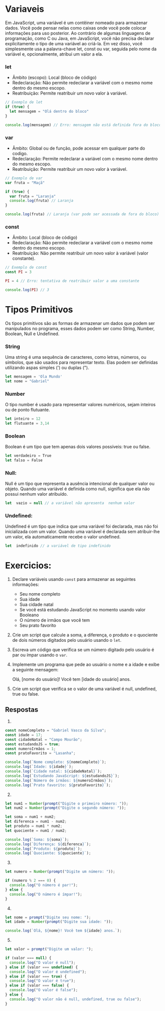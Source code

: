 # Variaveis

Em JavaScript, uma variável é um contêiner nomeado para armazenar dados. Você pode pensar nelas como caixas onde você pode colocar informações para uso posterior. Ao contrário de algumas linguagens de programação, como C ou Java, em JavaScript, você não precisa declarar explicitamente o tipo de uma variável ao criá-la. Em vez disso, você simplesmente usa a palavra-chave let, const ou var, seguida pelo nome da variável e, opcionalmente, atribui um valor a ela.

### let

- Âmbito (escopo): Local (bloco de código)
- Redeclaração: Não permite redeclarar a variável com o mesmo nome dentro do mesmo escopo.
- Reatribuição: Permite reatribuir um novo valor à variável.

```javascript
// Exemplo de let
if (true) {
  let mensagem = "Olá dentro do bloco"
}

console.log(mensagem) // Erro: mensagem não está definida fora do bloco 'if'
```

### var

- Âmbito: Global ou de função, pode  acessar em qualquer parte do codigo.
- Redeclaração: Permite redeclarar a variável com o mesmo nome dentro do mesmo escopo.
- Reatribuição: Permite reatribuir um novo valor à variável.

```javascript
// Exemplo de var
var fruta = "Maçã"

if (true) {
  var fruta = "Laranja"
  console.log(fruta) // Laranja 
}

console.log(fruta) // Laranja (var pode ser acessada de fora do bloco)

```

### const

- Âmbito: Local (bloco de código)
- Redeclaração: Não permite redeclarar a variável com o mesmo nome dentro do mesmo escopo.
- Reatribuição: Não permite reatribuir um novo valor à variável (valor constante).

```javascript
// Exemplo de const
const PI = 3

PI = 4 // Erro: tentativa de reatribuir valor a uma constante

console.log(PI) // 3
```

# Tipos Primitivos

Os tipos primitivos são as formas de armazenar um dados que podem ser manipulados no programa, esses dados podem ser como String, Number, Boolean, Null e Undefined.

### String

Uma string é uma sequência de caracteres, como letras, números, ou símbolos, que são usados para representar texto. Elas podem ser definidas utilizando aspas simples (') ou duplas ("). 

```javascript
let mensagem = 'Ola Mundo'
let nome = "Gabriel"
```

### Number

O tipo number é usado para representar valores numéricos, sejam inteiros ou de ponto flutuante. 

```javascript
let inteiro = 12
let flutuante = 3,14
```

### Boolean

Boolean é um tipo que tem apenas dois valores possíveis: true ou false.

```javascript
let verdadeiro = True
let falso = False
```
### Null:

Null é um tipo que representa a ausência intencional de qualquer valor ou objeto. Quando uma variável é definida como null, significa que ela não possui nenhum valor atribuído. 

```javascript
let  vazio = null // a variável não apresenta  nenhum valor
```

### Undefined:
Undefined é um tipo que indica que uma variável foi declarada, mas não foi inicializada com um valor. Quando uma variável é declarada sem atribuir-lhe um valor, ela automaticamente recebe o valor undefined.

```javascript
let  indefinido // a variável de tipo indefinido
```

# Exercicios:

1. Declare variáveis usando `const` para armazenar as seguintes informações:

    - Seu nome completo
    - Sua idade
    - Sua cidade natal
    - Se você está estudando JavaScript no momento usando valor Booleano
    - O número de irmãos que você tem
    - Seu prato favorito
2. Crie um script que calcule a soma, a diferença, o produto e o quociente de dois números digitados pelo usuário usando o `let`.

3. Escreva um código que verifica se um número digitado pelo usuário é par ou ímpar usando o `var`.

4. Implemente um programa que pede ao usuário o nome e a idade e exibe a seguinte mensagem:

    Olá, [nome do usuário]! Você tem [idade do usuário] anos.
5. Crie um script que verifica se o valor de uma variável é null, undefined, true ou false.

## Respostas

1.
```javascript
const nomeCompleto = "Gabriel Vasco da Silva";
const idade = 17;
const cidadeNatal = "Campo Mourão";
const estudandoJS = true;
const numeroIrmãos = 1;
const pratoFavorito = "Lasanha";

console.log(`Nome completo: ${nomeCompleto}`);
console.log(`Idade: ${idade}`);
console.log(`Cidade natal: ${cidadeNatal}`);
console.log(`Estudando JavaScript: ${estudandoJS}`);
console.log(`Número de irmãos: ${numeroIrmãos}`);
console.log(`Prato favorito: ${pratoFavorito}`);

```
2.
```javascript
let num1 = Number(prompt("Digite o primeiro número: "));
let num2 = Number(prompt("Digite o segundo número: "));

let soma = num1 + num2;
let diferenca = num1 - num2;
let produto = num1 * num2;
let quociente = num1 / num2;

console.log(`Soma: ${soma}`);
console.log(`Diferença: ${diferenca}`);
console.log(`Produto: ${produto}`);
console.log(`Quociente: ${quociente}`);

```
3.
```javascript
let numero = Number(prompt("Digite um número: "));

if (numero % 2 === 0) {
  console.log("O número é par!");
} else {
  console.log("O número é ímpar!");
}

```
4.
```javascript
let nome = prompt("Digite seu nome: ");
let idade = Number(prompt("Digite sua idade: "));

console.log(`Olá, ${nome}! Você tem ${idade} anos.`);

```
5.
```javascript
let valor = prompt("Digite um valor: ");

if (valor === null) {
  console.log("O valor é null");
} else if (valor === undefined) {
  console.log("O valor é undefined");
} else if (valor === true) {
  console.log("O valor é true");
} else if (valor === false) {
  console.log("O valor é false");
} else {
  console.log("O valor não é null, undefined, true ou false");
}

```